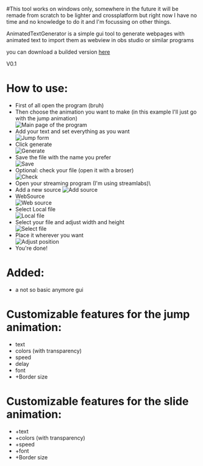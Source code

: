 #This tool works on windows only, somewhere in the future it will be remade from scratch to be lighter and crossplatform but right now I have no time and no knowledge to do it and I'm focussing on other things.

AnimatedTextGenerator is a simple gui tool to generate webpages with animated text to import them as webview in obs studio or similar programs 

you can download a builded version [here](https://billyexe.wtf/AnimatedTextGenerator/AnimatedTextGenerator.exe)

V0.1

# How to use:
* First of all open the program (bruh)
* Then choose the animation you want to make (in this example I'll just go with the jump animation)\
![Main page of the program](/ReadmeImages/main.png)
* Add your text and set everything as you want\
![Jump form](/ReadmeImages/jump0.png)
* Click generate\
![Generate](/ReadmeImages/jump1.png)
* Save the file with the name you prefer\
![Save](/ReadmeImages/Jump2.png)
* Optional: check your file (open it with a broser)\
![Check](/ReadmeImages/jump3.gif)
* Open your streaming program (I'm using streamlabs)\
* Add a new source
![Add source](/ReadmeImages/streamlabs0.png)
* WebSource\
![Web source](/ReadmeImages/streamlabs1.png)
* Select Local file\
![Local file](/ReadmeImages/streamlabs2.png)
* Select your file and adjust width and height\
![Select file](/ReadmeImages/streamlabs3.png)
* Place it wherever you want \
![Adjust position](/ReadmeImages/streamlabs4.png)
* You're done!
  

# Added:
* a not so basic anymore gui

# Customizable features for the jump animation:
* text
* colors (with transparency)
* speed
* delay
* font
* +Border size

# Customizable features for the slide animation:
* +text
* +colors (with transparency)
* +speed
* +font
* +Border size
